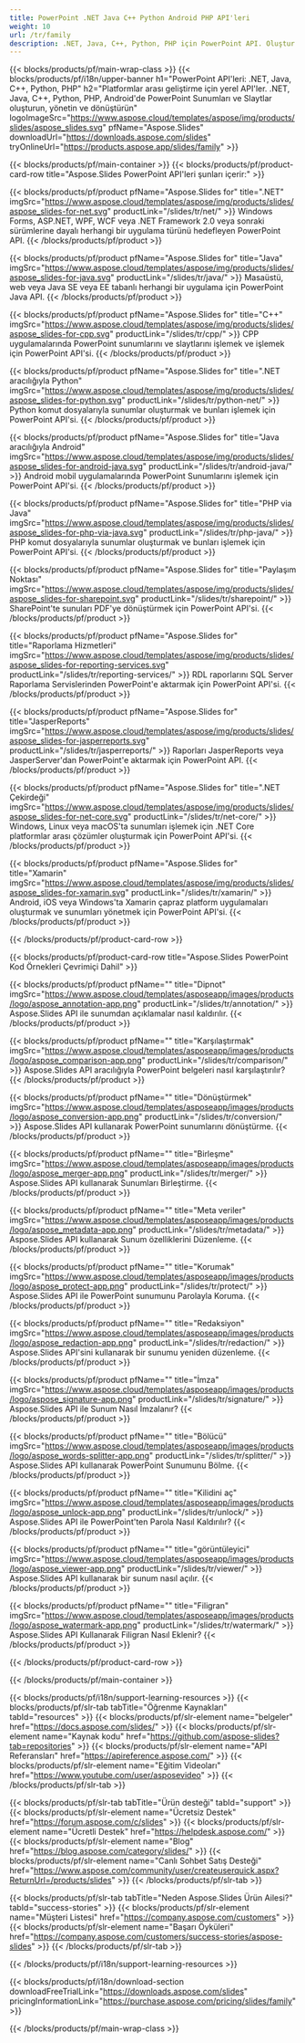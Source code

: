```yaml
---
title: PowerPoint .NET Java C++ Python Android PHP API'leri
weight: 10
url: /tr/family
description: .NET, Java, C++, Python, PHP için PowerPoint API. Oluştur Yaz Düzenle Render Yazdır PowerPoint PPT, PPTX, ODP. Slaytları SSRS ve JasperReports'ta Dışa Aktarma
---
```


{{< blocks/products/pf/main-wrap-class >}}
{{< blocks/products/pf/i18n/upper-banner h1="PowerPoint API'leri: .NET, Java, C++, Python, PHP" h2="Platformlar arası geliştirme için yerel API'ler. .NET, Java, C++, Python, PHP, Android'de PowerPoint Sunumları ve Slaytlar oluşturun, yönetin ve dönüştürün" logoImageSrc="https://www.aspose.cloud/templates/aspose/img/products/slides/aspose_slides.svg" pfName="Aspose.Slides" downloadUrl="https://downloads.aspose.com/slides" tryOnlineUrl="https://products.aspose.app/slides/family" >}}

{{< blocks/products/pf/main-container >}}
{{< blocks/products/pf/product-card-row title="Aspose.Slides PowerPoint API'leri şunları içerir:" >}}

{{< blocks/products/pf/product pfName="Aspose.Slides for" title=".NET" imgSrc="https://www.aspose.cloud/templates/aspose/img/products/slides/aspose_slides-for-net.svg" productLink="/slides/tr/net/" >}}
Windows Forms, ASP.NET, WPF, WCF veya .NET Framework 2.0 veya sonraki sürümlerine dayalı herhangi bir uygulama türünü hedefleyen PowerPoint API.
{{< /blocks/products/pf/product >}}

{{< blocks/products/pf/product pfName="Aspose.Slides for" title="Java" imgSrc="https://www.aspose.cloud/templates/aspose/img/products/slides/aspose_slides-for-java.svg" productLink="/slides/tr/java/" >}}
Masaüstü, web veya Java SE veya EE tabanlı herhangi bir uygulama için PowerPoint Java API.
{{< /blocks/products/pf/product >}}

{{< blocks/products/pf/product pfName="Aspose.Slides for" title="C++" imgSrc="https://www.aspose.cloud/templates/aspose/img/products/slides/aspose_slides-for-cpp.svg" productLink="/slides/tr/cpp/" >}}
CPP uygulamalarında PowerPoint sunumlarını ve slaytlarını işlemek ve işlemek için PowerPoint API'si.
{{< /blocks/products/pf/product >}}

{{< blocks/products/pf/product pfName="Aspose.Slides for" title=".NET aracılığıyla Python" imgSrc="https://www.aspose.cloud/templates/aspose/img/products/slides/aspose_slides-for-python.svg" productLink="/slides/tr/python-net/" >}}
Python komut dosyalarıyla sunumlar oluşturmak ve bunları işlemek için PowerPoint API'si.
{{< /blocks/products/pf/product >}}

{{< blocks/products/pf/product pfName="Aspose.Slides for" title="Java aracılığıyla Android" imgSrc="https://www.aspose.cloud/templates/aspose/img/products/slides/aspose_slides-for-android-java.svg" productLink="/slides/tr/android-java/" >}}
Android mobil uygulamalarında PowerPoint Sunumlarını işlemek için PowerPoint API'si.
{{< /blocks/products/pf/product >}}

{{< blocks/products/pf/product pfName="Aspose.Slides for" title="PHP via Java" imgSrc="https://www.aspose.cloud/templates/aspose/img/products/slides/aspose_slides-for-php-via-java.svg" productLink="/slides/tr/php-java/" >}}
PHP komut dosyalarıyla sunumlar oluşturmak ve bunları işlemek için PowerPoint API'si.
{{< /blocks/products/pf/product >}}

{{< blocks/products/pf/product pfName="Aspose.Slides for" title="Paylaşım Noktası" imgSrc="https://www.aspose.cloud/templates/aspose/img/products/slides/aspose_slides-for-sharepoint.svg" productLink="/slides/tr/sharepoint/" >}}
SharePoint'te sunuları PDF'ye dönüştürmek için PowerPoint API'si.
{{< /blocks/products/pf/product >}}

{{< blocks/products/pf/product pfName="Aspose.Slides for" title="Raporlama Hizmetleri" imgSrc="https://www.aspose.cloud/templates/aspose/img/products/slides/aspose_slides-for-reporting-services.svg" productLink="/slides/tr/reporting-services/" >}}
RDL raporlarını SQL Server Raporlama Servislerinden PowerPoint'e aktarmak için PowerPoint API'si.
{{< /blocks/products/pf/product >}}

{{< blocks/products/pf/product pfName="Aspose.Slides for" title="JasperReports" imgSrc="https://www.aspose.cloud/templates/aspose/img/products/slides/aspose_slides-for-jasperreports.svg" productLink="/slides/tr/jasperreports/" >}}
Raporları JasperReports veya JasperServer'dan PowerPoint'e aktarmak için PowerPoint API.
{{< /blocks/products/pf/product >}}

{{< blocks/products/pf/product pfName="Aspose.Slides for" title=".NET Çekirdeği" imgSrc="https://www.aspose.cloud/templates/aspose/img/products/slides/aspose_slides-for-net-core.svg" productLink="/slides/tr/net-core/" >}}
Windows, Linux veya macOS'ta sunumları işlemek için .NET Core platformlar arası çözümler oluşturmak için PowerPoint API'si.
{{< /blocks/products/pf/product >}}

{{< blocks/products/pf/product pfName="Aspose.Slides for" title="Xamarin" imgSrc="https://www.aspose.cloud/templates/aspose/img/products/slides/aspose_slides-for-xamarin.svg" productLink="/slides/tr/xamarin/" >}}
Android, iOS veya Windows'ta Xamarin çapraz platform uygulamaları oluşturmak ve sunumları yönetmek için PowerPoint API'si.
{{< /blocks/products/pf/product >}}

{{< /blocks/products/pf/product-card-row >}}

{{< blocks/products/pf/product-card-row title="Aspose.Slides PowerPoint Kod Örnekleri Çevrimiçi Dahil" >}}

{{< blocks/products/pf/product pfName="" title="Dipnot" imgSrc="https://www.aspose.cloud/templates/asposeapp/images/products/logo/aspose_annotation-app.png" productLink="/slides/tr/annotation/" >}}
Aspose.Slides API ile sunumdan açıklamalar nasıl kaldırılır.
{{< /blocks/products/pf/product >}}

{{< blocks/products/pf/product pfName="" title="Karşılaştırmak" imgSrc="https://www.aspose.cloud/templates/asposeapp/images/products/logo/aspose_comparison-app.png" productLink="/slides/tr/comparison/" >}}
Aspose.Slides API aracılığıyla PowerPoint belgeleri nasıl karşılaştırılır?
{{< /blocks/products/pf/product >}}

{{< blocks/products/pf/product pfName="" title="Dönüştürmek" imgSrc="https://www.aspose.cloud/templates/asposeapp/images/products/logo/aspose_conversion-app.png" productLink="/slides/tr/conversion/" >}}
Aspose.Slides API kullanarak PowerPoint sunumlarını dönüştürme.
{{< /blocks/products/pf/product >}}

{{< blocks/products/pf/product pfName="" title="Birleşme" imgSrc="https://www.aspose.cloud/templates/asposeapp/images/products/logo/aspose_merger-app.png" productLink="/slides/tr/merger/" >}}
Aspose.Slides API kullanarak Sunumları Birleştirme.
{{< /blocks/products/pf/product >}}

{{< blocks/products/pf/product pfName="" title="Meta veriler" imgSrc="https://www.aspose.cloud/templates/asposeapp/images/products/logo/aspose_metadata-app.png" productLink="/slides/tr/metadata/" >}}
Aspose.Slides API kullanarak Sunum özelliklerini Düzenleme.
{{< /blocks/products/pf/product >}}

{{< blocks/products/pf/product pfName="" title="Korumak" imgSrc="https://www.aspose.cloud/templates/asposeapp/images/products/logo/aspose_protect-app.png" productLink="/slides/tr/protect/" >}}
Aspose.Slides API ile PowerPoint sunumunu Parolayla Koruma.
{{< /blocks/products/pf/product >}}

{{< blocks/products/pf/product pfName="" title="Redaksiyon" imgSrc="https://www.aspose.cloud/templates/asposeapp/images/products/logo/aspose_redaction-app.png" productLink="/slides/tr/redaction/" >}}
Aspose.Slides API'sini kullanarak bir sunumu yeniden düzenleme.
{{< /blocks/products/pf/product >}}

{{< blocks/products/pf/product pfName="" title="İmza" imgSrc="https://www.aspose.cloud/templates/asposeapp/images/products/logo/aspose_signature-app.png" productLink="/slides/tr/signature/" >}}
Aspose.Slides API ile Sunum Nasıl İmzalanır?
{{< /blocks/products/pf/product >}}

{{< blocks/products/pf/product pfName="" title="Bölücü" imgSrc="https://www.aspose.cloud/templates/asposeapp/images/products/logo/aspose_words-splitter-app.png" productLink="/slides/tr/splitter/" >}}
Aspose.Slides API kullanarak PowerPoint Sunumunu Bölme.
{{< /blocks/products/pf/product >}}

{{< blocks/products/pf/product pfName="" title="Kilidini aç" imgSrc="https://www.aspose.cloud/templates/asposeapp/images/products/logo/aspose_unlock-app.png" productLink="/slides/tr/unlock/" >}}
Aspose.Slides API ile PowerPoint'ten Parola Nasıl Kaldırılır?
{{< /blocks/products/pf/product >}}

{{< blocks/products/pf/product pfName="" title="görüntüleyici" imgSrc="https://www.aspose.cloud/templates/asposeapp/images/products/logo/aspose_viewer-app.png" productLink="/slides/tr/viewer/" >}}
Aspose.Slides API kullanarak bir sunum nasıl açılır.
{{< /blocks/products/pf/product >}}

{{< blocks/products/pf/product pfName="" title="Filigran" imgSrc="https://www.aspose.cloud/templates/asposeapp/images/products/logo/aspose_watermark-app.png" productLink="/slides/tr/watermark/" >}}
Aspose.Slides API Kullanarak Filigran Nasıl Eklenir?
{{< /blocks/products/pf/product >}}

{{< /blocks/products/pf/product-card-row >}}

{{< /blocks/products/pf/main-container >}}

{{< blocks/products/pf/i18n/support-learning-resources >}}
{{< blocks/products/pf/slr-tab tabTitle="Öğrenme Kaynakları" tabId="resources" >}}
{{< blocks/products/pf/slr-element name="belgeler" href="https://docs.aspose.com/slides/" >}}
{{< blocks/products/pf/slr-element name="Kaynak kodu" href="https://github.com/aspose-slides?tab=repositories" >}}
{{< blocks/products/pf/slr-element name="API Referansları" href="https://apireference.aspose.com/" >}}
{{< blocks/products/pf/slr-element name="Eğitim Videoları" href="https://www.youtube.com/user/asposevideo" >}}
{{< /blocks/products/pf/slr-tab >}}

{{< blocks/products/pf/slr-tab tabTitle="Ürün desteği" tabId="support" >}}
{{< blocks/products/pf/slr-element name="Ücretsiz Destek" href="https://forum.aspose.com/c/slides" >}}
{{< blocks/products/pf/slr-element name="Ücretli Destek" href="https://helpdesk.aspose.com/" >}}
{{< blocks/products/pf/slr-element name="Blog" href="https://blog.aspose.com/category/slides/" >}}
{{< blocks/products/pf/slr-element name="Canlı Sohbet Satış Desteği" href="https://www.aspose.com/community/user/createuserquick.aspx?ReturnUrl=/products/slides" >}}
{{< /blocks/products/pf/slr-tab >}}

{{< blocks/products/pf/slr-tab tabTitle="Neden Aspose.Slides Ürün Ailesi?" tabId="success-stories" >}}
{{< blocks/products/pf/slr-element name="Müşteri Listesi" href="https://company.aspose.com/customers" >}}
{{< blocks/products/pf/slr-element name="Başarı Öyküleri" href="https://company.aspose.com/customers/success-stories/aspose-slides" >}}
{{< /blocks/products/pf/slr-tab >}}

{{< /blocks/products/pf/i18n/support-learning-resources >}}

{{< blocks/products/pf/i18n/download-section downloadFreeTrialLink="https://downloads.aspose.com/slides" pricingInformationLink="https://purchase.aspose.com/pricing/slides/family" >}}

{{< /blocks/products/pf/main-wrap-class >}}